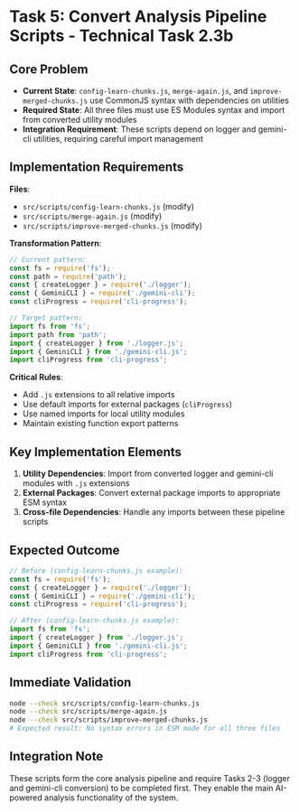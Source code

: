 # Task 5: Convert Analysis Pipeline Scripts - Technical Task 2.3b

## Core Problem

- **Current State**: `config-learn-chunks.js`, `merge-again.js`, and `improve-merged-chunks.js` use CommonJS syntax with dependencies on utilities
- **Required State**: All three files must use ES Modules syntax and import from converted utility modules
- **Integration Requirement**: These scripts depend on logger and gemini-cli utilities, requiring careful import management

## Implementation Requirements

**Files**:
- `src/scripts/config-learn-chunks.js` (modify)
- `src/scripts/merge-again.js` (modify)
- `src/scripts/improve-merged-chunks.js` (modify)

**Transformation Pattern**:

```javascript
// Current pattern:
const fs = require('fs');
const path = require('path');
const { createLogger } = require('./logger');
const { GeminiCLI } = require('./gemini-cli');
const cliProgress = require('cli-progress');

// Target pattern:
import fs from 'fs';
import path from 'path';
import { createLogger } from './logger.js';
import { GeminiCLI } from './gemini-cli.js';
import cliProgress from 'cli-progress';
```

**Critical Rules**:
- Add `.js` extensions to all relative imports
- Use default imports for external packages (`cliProgress`)
- Use named imports for local utility modules
- Maintain existing function export patterns

## Key Implementation Elements

1. **Utility Dependencies**: Import from converted logger and gemini-cli modules with `.js` extensions
2. **External Packages**: Convert external package imports to appropriate ESM syntax
3. **Cross-file Dependencies**: Handle any imports between these pipeline scripts

## Expected Outcome

```javascript
// Before (config-learn-chunks.js example):
const fs = require('fs');
const { createLogger } = require('./logger');
const { GeminiCLI } = require('./gemini-cli');
const cliProgress = require('cli-progress');

// After (config-learn-chunks.js example):
import fs from 'fs';
import { createLogger } from './logger.js';
import { GeminiCLI } from './gemini-cli.js';
import cliProgress from 'cli-progress';
```

## Immediate Validation

```bash
node --check src/scripts/config-learn-chunks.js
node --check src/scripts/merge-again.js
node --check src/scripts/improve-merged-chunks.js
# Expected result: No syntax errors in ESM mode for all three files
```

## Integration Note

These scripts form the core analysis pipeline and require Tasks 2-3 (logger and gemini-cli conversion) to be completed first. They enable the main AI-powered analysis functionality of the system.

